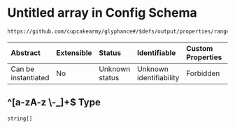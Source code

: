 # Untitled array in Config Schema

```txt
https://github.com/cupcakearmy/glyphance#/$defs/output/properties/ranges/patternProperties/^[a-zA-z \-_]+$
```



| Abstract            | Extensible | Status         | Identifiable            | Custom Properties | Additional Properties | Access Restrictions | Defined In                                                                        |
| :------------------ | :--------- | :------------- | :---------------------- | :---------------- | :-------------------- | :------------------ | :-------------------------------------------------------------------------------- |
| Can be instantiated | No         | Unknown status | Unknown identifiability | Forbidden         | Allowed               | none                | [glyphance.schema.json\*](../../out/glyphance.schema.json "open original schema") |

## ^\[a-zA-z \\-\_]+$ Type

`string[]`
